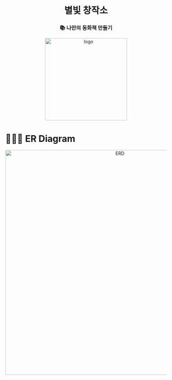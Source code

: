 <div align="center">

# 별빛 창작소

### 📚 나만의 동화책 만들기

<img width="256" alt="logo" src="https://github.com/user-attachments/assets/db515875-7b1d-4207-89da-edc62f530d76">

</div>

# 🧑🏻‍💻 ER Diagram
<div align="center">
  
<img width="700" alt="ERD" src="https://github.com/user-attachments/assets/c03bb8c8-32b0-4092-89dc-a24f8e422fb2">

</div>
